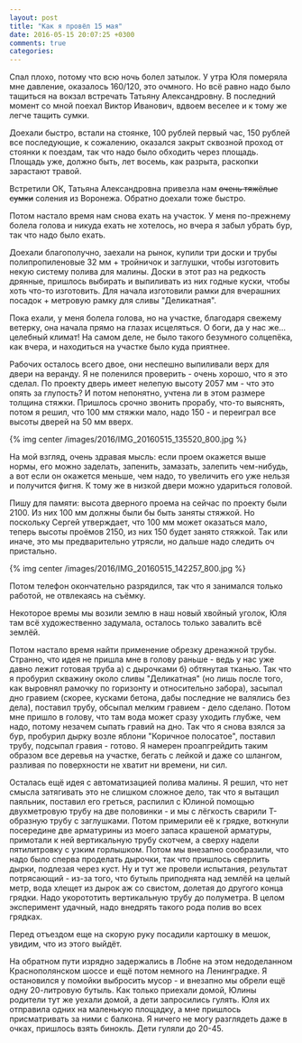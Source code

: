 ```yaml
---
layout: post
title: "Как я провёл 15 мая"
date: 2016-05-15 20:07:25 +0300
comments: true
categories: 
---
```

Спал плохо, потому что всю ночь болел затылок. У утра Юля померяла мне давление, оказалось 160/120, это очмного. Но всё равно надо было тащиться на вокзал встречать Татьяну Александровну. В последний момент со мной поехал Виктор Иванович, вдвоем веселее и к тому же легче тащить сумки.

Доехали быстро, встали на стоянке, 100 рублей первый час, 150 рублей все последующие, к сожалению, оказался закрыт сквозной проход от стоянки к поездам, так что надо было обходить через площадь. Площадь уже, должно быть, лет восемь, как разрыта, раскопки зарастают травой.

Встретили ОК, Татьяна Александровна привезла нам ~~очень тяжёлые сумки~~ соления из Воронежа. Обратно доехали тоже быстро.

Потом настало время нам снова ехать на участок. У меня по-прежнему болела голова и никуда ехать не хотелось, но вчера я забыл убрать бур, так что надо было ехать.
 
Доехали благополучно, заехали на рынок, купили три доски и трубы полипропиленовые 32 мм + тройничок и заглушки, чтобы изготовить некую систему полива для малины. Доски в этот раз на редкость дрянные, пришлось выбирать и выпиливать из них годные куски, чтобы хоть что-то изготовить. Для начала изготовили рамки для вчерашних посадок + метровую рамку для сливы "Деликатная".

Пока ехали, у меня болела голова, но на участке, благодаря свежему ветерку, она начала прямо на глазах исцеляться. О боги, да у нас же... целебный климат! На самом деле, не было такого безумного солцепёка, как вчера, и находиться на участке было куда приятнее.

Рабочих осталось всего двое, они неспешно выпиливали верх для двери на веранду. Я не поленился проверить - очень хорошо, что я это сделал. По проекту дверь имеет нелепую высоту 2057 мм - что это опять за глупость? И потом непонятно, учтена ли в этом размере толщина стяжки. Пришлось срочно звонить прорабу, что-то выяснять, потом я решил, что 100 мм стяжки мало, надо 150 - и переиграл все высоты дверей на 50 мм вверх.
 
{% img center /images/2016/IMG_20160515_135520_800.jpg %}

На мой взгляд, очень здравая мысль: если проем окажется выше нормы, его можно заделать, запенить, замазать, залепить чем-нибудь, а вот если он окажется меньше, чем надо, то увеличить его уже нельзя и получится фигня. К тому же в низкой двери можно удариться головой.

Пишу для памяти: высота дверного проема на сейчас по проекту были 2100. Из них 100 мм должны были бы быть заняты стяжкой. Но поскольку Сергей утверждает, что 100 мм может оказаться мало, теперь высоты проёмов 2150, из них 150 будет занято стяжкой. Так или иначе, это мы предварительно утрясли, но дальше надо следить оч пристально.

{% img center /images/2016/IMG_20160515_142257_800.jpg %}

Потом телефон окончательно разрядился, так что я занимался только работой, не отвлекаясь на съёмку.

Некоторое времы мы возили землю в наш новый хвойный уголок, Юля там всё художественно задумала, осталось только завалить всё землёй.

Потом настало время найти применение обрезку дренажной трубы. Странно, что идея не пришла мне в голову раньше - ведь у нас уже давно лежит готовая труба а) с дырочками б) обтянутая тканью. Так что я пробурил скважину около сливы "Деликатная" (но лишь после того, как выровнял рамочку по горизонту и относительно забора), засыпал дно гравием (скорее, кусками бетона, дабы последние не валялись без дела), поставил трубу, обсыпал мелким гравием - дело сделано. Потом мне пришло в голову, что там вода может сразу уходить глубже, чем надо, потому незачем сыпать гравий на дно. Так что я снова взялся за бур, пробурил дырку возле яблони "Коричное полосатое", поставил трубу, подсыпал гравия - готово. Я намерен проапгрейдить таким образом все деревья на участке, бегать с лейкой и даже со шлангом, разливая по поверхности не хватит ни времени, ни сил.

Осталась ещё идея с автоматизацией полива малины. Я решил, что нет смысла затягивать это не слишком сложное дело, так что я вытащил паяльник, поставил его греться, распилил с Юлиной помощью двухметровую трубу на две половинки - и мы с лёгкость сварили Т-образную трубу с заглушками. Потом примерили её к грядке, воткнули посередине две арматурины из моего запаса крашеной арматуры, примотали к ней вертикальную трубу скотчем, а сверху надели пятилитровку с узким горлышком. Потом мы внезапно сообразили, что надо было сперва проделать дырочки, так что пришлось сверлить дырки, подлезая через куст. Ну и тут же провели испытания, результат потрясающий - из-за того, что бутыль приподнята над землёй на целый метр, вода хлещет из дырок аж со свистом, долетая до другого конца грядки. Надо укорототить вертикальную трубу до полуметра. В целом эксперимент удачный, надо внедрять такого рода полив во всех грядках.

Перед отъездом еще на скорую руку посадили картошку в мешок, увидим, что из этого выйдёт.

На обратном пути изрядно задержались в Лобне на этом недоделанном Краснополянском шоссе и ещё потом немного на Ленинградке. Я остановился у помойки выбросить мусор - и внезапно мы обрели ещё одну 20-литровую бутыль. Как только приехали домой, Юлины родители тут же уехали домой, а дети запросились гулять. Юля их отправила одних на маленькую площадку, а мне пришлось присматривать за ними с балкона. Я ничего не могу разглядеть даже в очках, пришлось взять бинокль. Дети гуляли до 20-45.